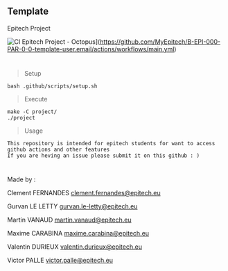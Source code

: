 ## Template
Epitech Project

![CI Epitech Project - Octopus](https://github.com/MyEpitech/B-EPI-000-PAR-0-0-template-user.email/actions/workflows/main.yml/badge.svg?branch=master)](https://github.com/MyEpitech/B-EPI-000-PAR-0-0-template-user.email/actions/workflows/main.yml)

#

> Setup
```
bash .github/scripts/setup.sh
```

> Execute
```
make -C project/
./project
```

> Usage
```
This repository is intended for epitech students for want to access github actions and other features
If you are heving an issue please submit it on this github : )
```
#

Made by :

Clement FERNANDES <clement.fernandes@epitech.eu>

Gurvan LE LETTY <gurvan.le-letty@epitech.eu>

Martin VANAUD <martin.vanaud@epitech.eu>

Maxime CARABINA <maxime.carabina@epitech.eu>

Valentin DURIEUX <valentin.durieux@epitech.eu>

Victor PALLE <victor.palle@epitech.eu>
